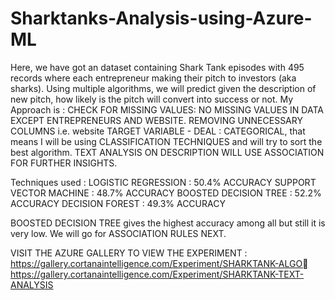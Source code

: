 # Sharktanks-Analysis-using-Azure-ML
Here, we have got an dataset containing Shark Tank episodes with 495 records where each entrepreneur making their pitch to investors (aka sharks). Using multiple algorithms, we will predict given the description of new pitch, how likely is the pitch will convert into success or not.
My Approach is :
CHECK FOR MISSING VALUES: NO MISSING VALUES IN DATA EXCEPT ENTREPRENEURS AND WEBSITE.
REMOVING UNNECESSARY COLUMNS i.e. website
TARGET VARIABLE - DEAL : CATEGORICAL, that means I will be using CLASSIFICATION TECHNIQUES and will try to sort the best algorithm.
TEXT ANALYSIS ON DESCRIPTION
WILL USE ASSOCIATION FOR FURTHER INSIGHTS.

Techniques used :
LOGISTIC REGRESSION : 50.4% ACCURACY
SUPPORT VECTOR MACHINE : 48.7% ACCURACY
BOOSTED DECISION TREE : 52.2% ACCURACY
DECISION FOREST : 49.3% ACCURACY

BOOSTED DECISION TREE gives the highest accuracy among all but still it is very low. We will go for ASSOCIATION RULES NEXT.

VISIT THE AZURE GALLERY TO VIEW THE EXPERIMENT :
https://gallery.cortanaintelligence.com/Experiment/SHARKTANK-ALGO
https://gallery.cortanaintelligence.com/Experiment/SHARKTANK-TEXT-ANALYSIS

